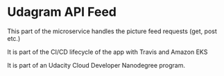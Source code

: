 # Udagram API Feed
This part of the microservice handles the picture feed requests (get, post etc.)

It is part of the CI/CD lifecycle of the app with Travis and Amazon EKS

It is part of an Udacity Cloud Developer Nanodegree program.
